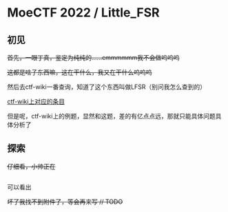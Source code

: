 # MoeCTF 2022 / Little_FSR

## 初见

~~首先，一眼丁真，鉴定为纯纯的......emmmmmm我不会做呜呜呜~~

~~这都是啥子东西嘛，这在干什么，我又在干什么呜呜呜~~

然后去ctf-wiki一番查询，知道了这个东西叫做LFSR（别问我怎么查到的）

[ctf-wiki上对应的条目](https://ctf-wiki.org/crypto/streamcipher/fsr/lfsr/)

但是呢，ctf-wiki上的例题，显然和这题，差的有亿点点远，那就只能具体问题具体分析了

## 探索

~~仔细看，小帅正在~~

```python

```

可以看出

~~坏了我找不到附件了，等会再来写 // TODO~~